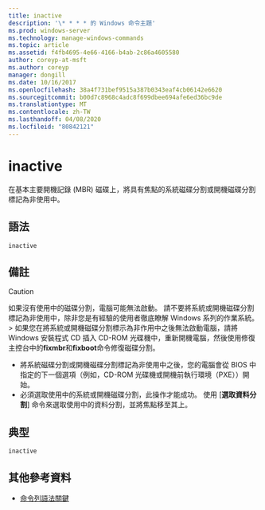 ```yaml
---
title: inactive
description: '\* * * * 的 Windows 命令主題'
ms.prod: windows-server
ms.technology: manage-windows-commands
ms.topic: article
ms.assetid: f4fb4695-4e66-4166-b4ab-2c86a4605580
author: coreyp-at-msft
ms.author: coreyp
manager: dongill
ms.date: 10/16/2017
ms.openlocfilehash: 38a4f731bef9515a387b0343eaf4cb06142e6620
ms.sourcegitcommit: b00d7c8968c4adc8f699dbee694afe6ed36bc9de
ms.translationtype: MT
ms.contentlocale: zh-TW
ms.lasthandoff: 04/08/2020
ms.locfileid: "80842121"
---
```

# <a name="inactive"></a>inactive



在基本主要開機記錄 (MBR) 磁碟上，將具有焦點的系統磁碟分割或開機磁碟分割標記為非使用中。

## <a name="syntax"></a>語法

```
inactive
```

## <a name="remarks"></a>備註

> [!CAUTION]
> 如果沒有使用中的磁碟分割，電腦可能無法啟動。 請不要將系統或開機磁碟分割標記為非使用中，除非您是有經驗的使用者徹底瞭解 Windows 系列的作業系統。</br>> 如果您在將系統或開機磁碟分割標示為非作用中之後無法啟動電腦，請將 Windows 安裝程式 CD 插入 CD-ROM 光碟機中，重新開機電腦，然後使用修復主控台中的**fixmbr**和**fixboot**命令修復磁碟分割。
> -   將系統磁碟分割或開機磁碟分割標記為非使用中之後，您的電腦會從 BIOS 中指定的下一個選項（例如，CD-ROM 光碟機或開機前執行環境（PXE））開始。
> -   必須選取使用中的系統或開機磁碟分割，此操作才能成功。 使用 [**選取資料分割**] 命令來選取使用中的資料分割，並將焦點移至其上。

## <a name="examples"></a><a name=BKMK_examples></a>典型

```
inactive
```

## <a name="additional-references"></a>其他參考資料

- [命令列語法關鍵](command-line-syntax-key.md)

